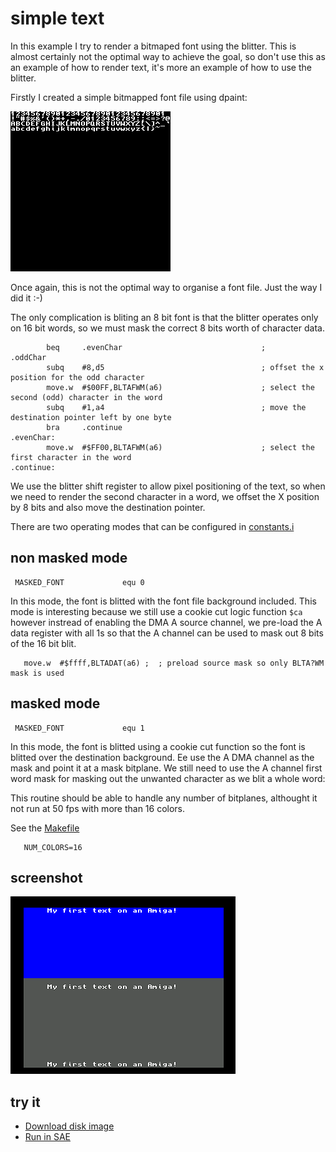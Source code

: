 simple text
===========

In this example I try to render a bitmaped font using the blitter.  This is almost certainly not the optimal way to achieve the goal, so don't use this as an example of how to render text, it's more an example of how to use the blitter.

Firstly I created a simple bitmapped font file using dpaint:

![font](../assets/font8x8.png?raw=true)

Once again, this is not the optimal way to organise a font file. Just the way I did it :-)

The only complication is bliting an 8 bit font is that the blitter operates only on 16 bit words, so we must mask the correct 8 bits worth of character data.

```
        beq     .evenChar                               ;
.oddChar
        subq    #8,d5                                   ; offset the x position for the odd character
        move.w  #$00FF,BLTAFWM(a6)                      ; select the second (odd) character in the word
        subq    #1,a4                                   ; move the destination pointer left by one byte
        bra     .continue
.evenChar:
        move.w  #$FF00,BLTAFWM(a6)                      ; select the first character in the word
.continue:
```

We use the blitter shift register to allow pixel positioning of the text, so when we need to render the second character in a word, we offset the X position by 8 bits and also move the destination pointer.

There are two operating modes that can be configured in [constants.i](constants.i)

non masked mode
---------------

```
 MASKED_FONT             equ 0
```

In this mode, the font is blitted with the font file background included. This mode is interesting because we still use a cookie cut logic function ```$ca``` however instread of enabling the DMA A source channel, we pre-load the A data register with all 1s so that the A channel can be used to mask out 8 bits of the 16 bit blit.

```
   move.w  #$ffff,BLTADAT(a6) ;  ; preload source mask so only BLTA?WM mask is used
```

masked mode
-----------

```
 MASKED_FONT             equ 1
```

In this mode, the font is blitted using a cookie cut function so the font is blitted over the destination background. Ee use the A DMA channel as the mask and point it at a mask bitplane.  We still need to use the A channel first word mask for masking out the unwanted character as we blit a whole word:

This routine should be able to handle any number of bitplanes, althought it not run at 50 fps with more than 16 colors.

See the [Makefile](Makefile)

```
   NUM_COLORS=16
```

screenshot
----------

![Screenshot](screenshot.png?raw=true)


try it
------
  * [Download disk image](bin/simple_text.adf?raw=true)
  * <a href="http://alpine9000.github.io/ScriptedAmigaEmulator/#amiga_examples/simple_text.adf" target="_blank">Run in SAE</a>
